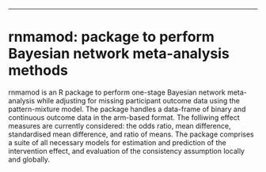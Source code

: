 *** 

# rnmamod: package to perform Bayesian network meta-analysis methods

rnmamod is an R package to perform one-stage Bayesian network meta-analysis while adjusting for missing participant outcome data using the pattern-mixture model. The package handles a data-frame of binary and continuous outcome data in the arm-based format. The folliwing effect measures are currently considered: the odds ratio, mean difference, standardised mean difference, and ratio of means. The package comprises a suite of all necessary models for estimation and prediction of the intervention effect, and evaluation of the consistency assumption locally and globally.

